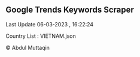 

## Google Trends Keywords Scraper 
 
Last Update 06-03-2023 , 16:22:24

Country List :
VIETNAM.json



© Abdul Muttaqin 
